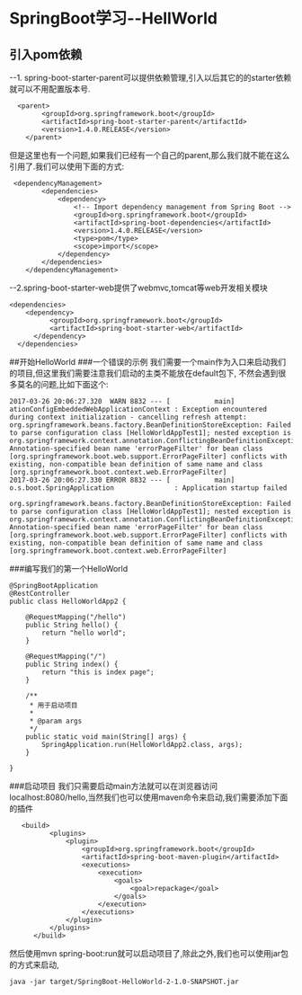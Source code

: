 # SpringBoot学习--HellWorld
## 引入pom依赖
--1. spring-boot-starter-parent可以提供依赖管理,引入以后其它的的starter依赖就可以不用配置版本号.
```$xslt
  <parent>
        <groupId>org.springframework.boot</groupId>
        <artifactId>spring-boot-starter-parent</artifactId>
        <version>1.4.0.RELEASE</version>
    </parent>
```
但是这里也有一个问题,如果我们已经有一个自己的parent,那么我们就不能在这么引用了.我们可以使用下面的方式:
```$xslt
 <dependencyManagement>
        <dependencies>
            <dependency>
                <!-- Import dependency management from Spring Boot -->
                <groupId>org.springframework.boot</groupId>
                <artifactId>spring-boot-dependencies</artifactId>
                <version>1.4.0.RELEASE</version>
                <type>pom</type>
                <scope>import</scope>
            </dependency>
        </dependencies>
    </dependencyManagement>
```
--2.spring-boot-starter-web提供了webmvc,tomcat等web开发相关模块
```$xslt
<dependencies>  
    <dependency>  
          <groupId>org.springframework.boot</groupId>  
          <artifactId>spring-boot-starter-web</artifactId>  
      </dependency>  
  </dependencies>  

```
##开始HelloWorld
###一个错误的示例
我们需要一个main作为入口来启动我们的项目,但这里我们需要注意我们启动的主类不能放在default包下,
不然会遇到很多莫名的问题,比如下面这个:
```$xslt
2017-03-26 20:06:27.320  WARN 8832 --- [           main] ationConfigEmbeddedWebApplicationContext : Exception encountered during context initialization - cancelling refresh attempt: org.springframework.beans.factory.BeanDefinitionStoreException: Failed to parse configuration class [HelloWorldAppTest1]; nested exception is org.springframework.context.annotation.ConflictingBeanDefinitionException: Annotation-specified bean name 'errorPageFilter' for bean class [org.springframework.boot.web.support.ErrorPageFilter] conflicts with existing, non-compatible bean definition of same name and class [org.springframework.boot.context.web.ErrorPageFilter]
2017-03-26 20:06:27.330 ERROR 8832 --- [           main] o.s.boot.SpringApplication               : Application startup failed

org.springframework.beans.factory.BeanDefinitionStoreException: Failed to parse configuration class [HelloWorldAppTest1]; nested exception is org.springframework.context.annotation.ConflictingBeanDefinitionException: Annotation-specified bean name 'errorPageFilter' for bean class [org.springframework.boot.web.support.ErrorPageFilter] conflicts with existing, non-compatible bean definition of same name and class [org.springframework.boot.context.web.ErrorPageFilter]
```
###编写我们的第一个HelloWorld
```$xslt
@SpringBootApplication
@RestController
public class HelloWorldApp2 {

    @RequestMapping("/hello")
    public String hello() {
        return "hello world";
    }

    @RequestMapping("/")
    public String index() {
        return "this is index page";
    }

    /**
     * 用于启动项目
     *
     * @param args
     */
    public static void main(String[] args) {
        SpringApplication.run(HelloWorldApp2.class, args);
    }

}
```
###启动项目
我们只需要启动main方法就可以在浏览器访问localhost:8080/hello,当然我们也可以使用maven命令来启动,我们需要添加下面的插件
```$xslt
   <build>
          <plugins>
              <plugin>
                  <groupId>org.springframework.boot</groupId>
                  <artifactId>spring-boot-maven-plugin</artifactId>
                  <executions>
                      <execution>
                          <goals>
                              <goal>repackage</goal>
                          </goals>
                      </execution>
                  </executions>
              </plugin>
          </plugins>
      </build>
```
然后使用mvn spring-boot:run就可以启动项目了,除此之外,我们也可以使用jar包的方式来启动,
```aidl
java -jar target/SpringBoot-HelloWorld-2-1.0-SNAPSHOT.jar 
```

